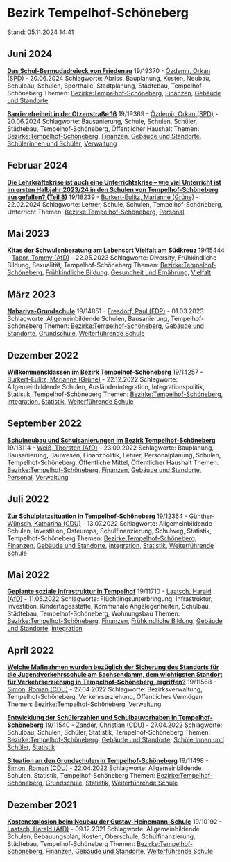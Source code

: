 # Bezirk Tempelhof-Schöneberg

Stand: 05.11.2024 14:41

## Juni 2024
**[Das Schul-Bermudadreieck von Friedenau](https://pardok.parlament-berlin.de/starweb/adis/citat/VT/19/SchrAnfr/S19-19370.pdf)**
19/19370 - [Özdemir, Orkan (SPD)](autor_oezdemir_orkan_spd.md) - 20.06.2024
Schlagworte: Abriss, Bauplanung, Kosten, Neubau, Schulbau, Schulen, Sporthalle, Stadtplanung, Städtebau, Tempelhof-Schöneberg
Themen: [Bezirke:Tempelhof-Schöneberg](thema_bezirke_tempelhof-schoeneberg.md), [Finanzen](thema_finanzen.md), [Gebäude und Standorte](thema_gebaeude_und_standorte.md)

**[Barrierefreiheit in der Otzenstraße 16](https://pardok.parlament-berlin.de/starweb/adis/citat/VT/19/SchrAnfr/S19-19369.pdf)**
19/19369 - [Özdemir, Orkan (SPD)](autor_oezdemir_orkan_spd.md) - 20.06.2024
Schlagworte: Bausanierung, Schule, Schulen, Schüler, Städtebau, Tempelhof-Schöneberg, Öffentlicher Haushalt
Themen: [Bezirke:Tempelhof-Schöneberg](thema_bezirke_tempelhof-schoeneberg.md), [Finanzen](thema_finanzen.md), [Gebäude und Standorte](thema_gebaeude_und_standorte.md), [Schülerinnen und Schüler](thema_schuelerinnen_und_schueler.md), [Verwaltung](thema_verwaltung.md)

## Februar 2024
**[Die Lehrkräftekrise ist auch eine Unterrichtskrise – wie viel Unterricht ist im ersten Halbjahr 2023/24 in den Schulen von Tempelhof-Schöneberg ausgefallen? (Teil 8)](https://pardok.parlament-berlin.de/starweb/adis/citat/VT/19/SchrAnfr/S19-18239.pdf)**
19/18239 - [Burkert-Eulitz, Marianne (Grüne)](autor_burkert-eulitz_marianne_gruene.md) - 22.02.2024
Schlagworte: Lehrer, Schule, Schulen, Tempelhof-Schöneberg, Unterricht
Themen: [Bezirke:Tempelhof-Schöneberg](thema_bezirke_tempelhof-schoeneberg.md), [Personal](thema_personal.md)

## Mai 2023
**[Kitas der Schwulenberatung am Lebensort Vielfalt am Südkreuz](https://pardok.parlament-berlin.de/starweb/adis/citat/VT/19/SchrAnfr/S19-15444.pdf)**
19/15444 - [Tabor, Tommy (AfD)](autor_tabor_tommy_afd.md) - 22.05.2023
Schlagworte: Diversity, Frühkindliche Bildung, Sexualität, Tempelhof-Schöneberg
Themen: [Bezirke:Tempelhof-Schöneberg](thema_bezirke_tempelhof-schoeneberg.md), [Frühkindliche Bildung](thema_fruehkindliche_bildung.md), [Gesundheit und Ernährung](thema_gesundheit_und_ernaehrung.md), [Vielfalt](thema_vielfalt.md)

## März 2023
**[Nahariya-Grundschule](https://pardok.parlament-berlin.de/starweb/adis/citat/VT/19/SchrAnfr/S19-14851.pdf)**
19/14851 - [Fresdorf, Paul (FDP)](autor_fresdorf_paul_fdp.md) - 01.03.2023
Schlagworte: Allgemeinbildende Schulen, Bausanierung, Tempelhof-Schöneberg
Themen: [Bezirke:Tempelhof-Schöneberg](thema_bezirke_tempelhof-schoeneberg.md), [Gebäude und Standorte](thema_gebaeude_und_standorte.md), [Grundschule](thema_grundschule.md), [Weiterführende Schule](thema_weiterfuehrende_schule.md)

## Dezember 2022
**[Willkommensklassen im Bezirk Tempelhof-Schöneberg](https://pardok.parlament-berlin.de/starweb/adis/citat/VT/19/SchrAnfr/S19-14257.pdf)**
19/14257 - [Burkert-Eulitz, Marianne (Grüne)](autor_burkert-eulitz_marianne_gruene.md) - 22.12.2022
Schlagworte: Allgemeinbildende Schulen, Ausländerintegration, Integrationspolitik, Statistik, Tempelhof-Schöneberg
Themen: [Bezirke:Tempelhof-Schöneberg](thema_bezirke_tempelhof-schoeneberg.md), [Integration](thema_integration.md), [Statistik](thema_statistik.md), [Weiterführende Schule](thema_weiterfuehrende_schule.md)

## September 2022
**[Schulneubau und Schulsanierungen im Bezirk Tempelhof-Schöneberg](https://pardok.parlament-berlin.de/starweb/adis/citat/VT/19/SchrAnfr/S19-13114.pdf)**
19/13114 - [Weiß, Thorsten (AfD)](autor_weiss_thorsten_afd.md) - 23.09.2022
Schlagworte: Bauplanung, Bausanierung, Bauwesen, Finanzpolitik, Lehrer, Personalplanung, Schulen, Tempelhof-Schöneberg, Öffentliche Mittel, Öffentlicher Haushalt
Themen: [Bezirke:Tempelhof-Schöneberg](thema_bezirke_tempelhof-schoeneberg.md), [Finanzen](thema_finanzen.md), [Gebäude und Standorte](thema_gebaeude_und_standorte.md), [Personal](thema_personal.md), [Verwaltung](thema_verwaltung.md)

## Juli 2022
**[Zur Schulplatzsituation in Tempelhof-Schöneberg](https://pardok.parlament-berlin.de/starweb/adis/citat/VT/19/SchrAnfr/S19-12364.pdf)**
19/12364 - [Günther-Wünsch, Katharina (CDU)](autor_guenther-wuensch_katharina_cdu.md) - 13.07.2022
Schlagworte: Allgemeinbildende Schulen, Investition, Osteuropa, Schulfinanzierung, Schulweg, Statistik, Tempelhof-Schöneberg
Themen: [Bezirke:Tempelhof-Schöneberg](thema_bezirke_tempelhof-schoeneberg.md), [Finanzen](thema_finanzen.md), [Gebäude und Standorte](thema_gebaeude_und_standorte.md), [Integration](thema_integration.md), [Statistik](thema_statistik.md), [Weiterführende Schule](thema_weiterfuehrende_schule.md)

## Mai 2022
**[Geplante soziale Infrastruktur in Tempelhof](https://pardok.parlament-berlin.de/starweb/adis/citat/VT/19/SchrAnfr/S19-11710.pdf)**
19/11710 - [Laatsch, Harald (AfD)](autor_laatsch_harald_afd.md) - 11.05.2022
Schlagworte: Flüchtlingsunterbringung, Infrastruktur, Investition, Kindertagesstätte, Kommunale Angelegenheiten, Schulbau, Städtebau, Tempelhof-Schöneberg, Wohnungsbau
Themen: [Bezirke:Tempelhof-Schöneberg](thema_bezirke_tempelhof-schoeneberg.md), [Finanzen](thema_finanzen.md), [Frühkindliche Bildung](thema_fruehkindliche_bildung.md), [Gebäude und Standorte](thema_gebaeude_und_standorte.md), [Integration](thema_integration.md)

## April 2022
**[Welche Maßnahmen wurden bezüglich der Sicherung des Standorts für die Jugendverkehrsschule am Sachsendamm, dem wichtigsten Standort für Verkehrserziehung in Tempelhof-Schöneberg, ergriffen?](https://pardok.parlament-berlin.de/starweb/adis/citat/VT/19/SchrAnfr/S19-11568.pdf)**
19/11568 - [Simon, Roman (CDU)](autor_simon_roman_cdu.md) - 27.04.2022
Schlagworte: Bezirksverwaltung, Tempelhof-Schöneberg, Verkehrserziehung, Öffentliches Vermögen
Themen: [Bezirke:Tempelhof-Schöneberg](thema_bezirke_tempelhof-schoeneberg.md), [Verwaltung](thema_verwaltung.md)

**[Entwicklung der Schülerzahlen und Schulbauvorhaben in Tempelhof-Schöneberg](https://pardok.parlament-berlin.de/starweb/adis/citat/VT/19/SchrAnfr/S19-11540.pdf)**
19/11540 - [Zander, Christian (CDU)](autor_zander_christian_cdu.md) - 27.04.2022
Schlagworte: Schulbau, Schulen, Schüler, Statistik, Tempelhof-Schöneberg
Themen: [Bezirke:Tempelhof-Schöneberg](thema_bezirke_tempelhof-schoeneberg.md), [Gebäude und Standorte](thema_gebaeude_und_standorte.md), [Schülerinnen und Schüler](thema_schuelerinnen_und_schueler.md), [Statistik](thema_statistik.md)

**[Situation an den Grundschulen in Tempelhof-Schöneberg](https://pardok.parlament-berlin.de/starweb/adis/citat/VT/19/SchrAnfr/S19-11498.pdf)**
19/11498 - [Simon, Roman (CDU)](autor_simon_roman_cdu.md) - 22.04.2022
Schlagworte: Allgemeinbildende Schulen, Statistik, Tempelhof-Schöneberg
Themen: [Bezirke:Tempelhof-Schöneberg](thema_bezirke_tempelhof-schoeneberg.md), [Grundschule](thema_grundschule.md), [Statistik](thema_statistik.md), [Weiterführende Schule](thema_weiterfuehrende_schule.md)

## Dezember 2021
**[Kostenexplosion beim Neubau der Gustav-Heinemann-Schule](https://pardok.parlament-berlin.de/starweb/adis/citat/VT/19/SchrAnfr/S19-10192.pdf)**
19/10192 - [Laatsch, Harald (AfD)](autor_laatsch_harald_afd.md) - 09.12.2021
Schlagworte: Allgemeinbildende Schulen, Bebauungsplan, Kosten, Oberschule, Schulfinanzierung, Städtebau, Tempelhof-Schöneberg
Themen: [Bezirke:Tempelhof-Schöneberg](thema_bezirke_tempelhof-schoeneberg.md), [Finanzen](thema_finanzen.md), [Gebäude und Standorte](thema_gebaeude_und_standorte.md), [Weiterführende Schule](thema_weiterfuehrende_schule.md)


